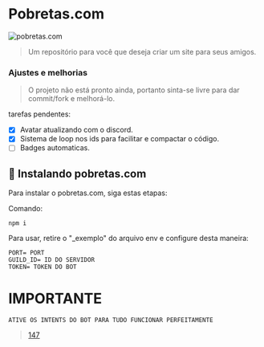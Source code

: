 # Pobretas.com


<img src="https://cdn.discordapp.com/attachments/941054185019944980/949706256808017950/unknown.png" alt="pobretas.com">

> Um repositório para você que deseja criar um site para seus amigos.

### Ajustes e melhorias

> O projeto não está pronto ainda, portanto sinta-se livre para dar commit/fork e melhorá-lo.


tarefas pendentes:

- [x] Avatar atualizando com o discord.
- [x] Sistema de loop nos ids para facilitar e compactar o código.
- [ ] Badges automaticas.

## 🚀 Instalando pobretas.com

Para instalar o pobretas.com, siga estas etapas:

Comando:
```
npm i
```

Para usar, retire o "_exemplo" do arquivo env e configure desta maneira:

```
PORT= PORT
GUILD_ID= ID DO SERVIDOR
TOKEN= TOKEN DO BOT

```

# IMPORTANTE

```
ATIVE OS INTENTS DO BOT PARA TUDO FUNCIONAR PERFEITAMENTE
```

> [147](https://147api.xyz)

